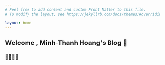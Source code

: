 ```yaml
---
# Feel free to add content and custom Front Matter to this file.
# To modify the layout, see https://jekyllrb.com/docs/themes/#overriding-theme-defaults

layout: home
---
```


## Welcome , Minh-Thanh Hoang's Blog 👋

### 🤗🤗🤗🤗